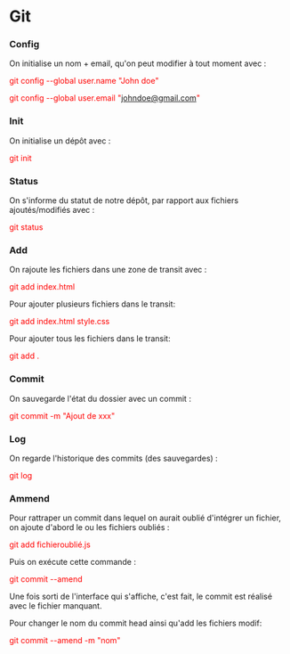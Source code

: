 # Git


### Config

On initialise un nom + email, qu'on peut modifier à tout moment avec :

<span style="color:red;">git config --global user.name "John doe"</span>

<span style="color:red;">git config --global user.email "johndoe@gmail.com"</span>

### Init

On initialise un dépôt avec :

<span style="color:red;">git init</span>

### Status

On s'informe du statut de notre dépôt, par rapport aux fichiers ajoutés/modifiés avec :

<span style="color:red;">git status</span>

### Add

On rajoute les fichiers dans une zone de transit avec :

<span style="color:red;">git add index.html</span>

Pour ajouter plusieurs fichiers dans le transit:

<span style="color:red;">git add index.html style.css</span>

Pour ajouter tous les fichiers dans le transit:

<span style="color:red;">git add .</span>

### Commit

On sauvegarde l'état du dossier avec un commit :

<span style="color:red;">git commit -m "Ajout de xxx"</span>

### Log

On regarde l'historique des commits (des sauvegardes) :

<span style="color:red;">git log</span>

### Ammend

Pour rattraper un commit dans lequel on aurait oublié d'intégrer un fichier, on ajoute d'abord le ou les fichiers oubliés :

<span style="color:red;">git add fichieroublié.js</span>

Puis on exécute cette commande :

<span style="color:red;">git commit --amend</span>

Une fois sorti de l'interface qui s'affiche, c'est fait, le commit est réalisé avec le fichier manquant.

Pour changer le nom du commit head ainsi qu'add les fichiers modif:

<span style="color:red;">git commit --amend -m "nom"</span>